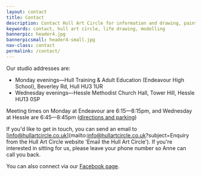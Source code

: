 ```yaml
---
layout: contact
title: Contact
description: Contact Hull Art Circle for information and drawing, painting or modelling for our group.
keywords: contact, hull art circle, life drawing, modelling 
bannerpic: header4.jpg
bannerpicsmall: header4-small.jpg
nav-class: contact
permalink: /contact/
---
```


Our studio addresses are:

* Monday evenings—Hull Training & Adult Education (Endeavour High School), Beverley Rd, Hull HU3 1UR
* Wednesday evenings—Hessle Methodist Church Hall, Tower Hill, Hessle HU13 0SP

Meeting times on Monday at Endeavour are 6:15—8:15pm, and Wednesday at Hessle are 6:45—8:45pm ([directions and parking](/directions/))

If you'd like to get in touch, you can send an email to [info@hullartcircle.co.uk](mailto:info@hullartcircle.co.uk?subject=Enquiry from the Hull Art Circle website 'Email the Hull Art Circle'). If you're interested in sitting for us, please leave your phone number so Anne can call you back.

You can also connect via our [Facebook page](https://www.facebook.com/HullArtCircle 'The Hull Art Circle Facebook page').